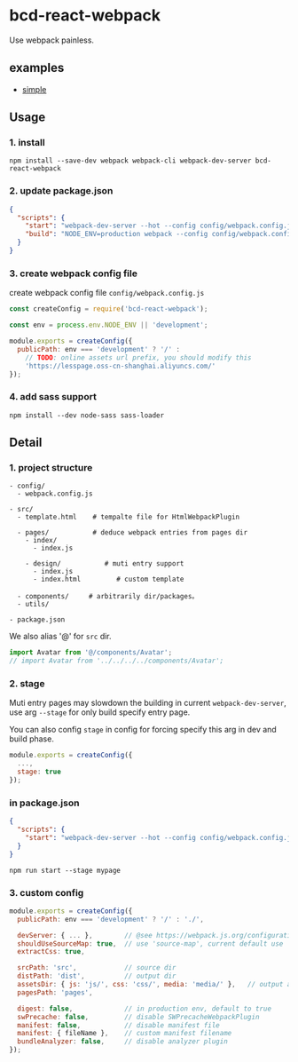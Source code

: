 # bcd-react-webpack

Use webpack painless.


## examples

- [simple](../../examples/webpack)


## Usage


### 1. install

```shell
npm install --save-dev webpack webpack-cli webpack-dev-server bcd-react-webpack
```


### 2. update package.json

```json
{
  "scripts": {
    "start": "webpack-dev-server --hot --config config/webpack.config.js",
    "build": "NODE_ENV=production webpack --config config/webpack.config.js"
  }
}
```

### 3. create webpack config file

create webpack config file `config/webpack.config.js`

```js
const createConfig = require('bcd-react-webpack');

const env = process.env.NODE_ENV || 'development';

module.exports = createConfig({
  publicPath: env === 'development' ? '/' :
    // TODO: online assets url prefix, you should modify this
    'https://lesspage.oss-cn-shanghai.aliyuncs.com/'
});
```

### 4. add sass support

```
npm install --dev node-sass sass-loader
```


## Detail

### 1. project structure

```
- config/
  - webpack.config.js

- src/
  - template.html    # tempalte file for HtmlWebpackPlugin

  - pages/           # deduce webpack entries from pages dir
    - index/
      - index.js

    - design/           # muti entry support
      - index.js
      - index.html         # custom template

  - components/     # arbitrarily dir/packages。
  - utils/

- package.json
```

We also alias '@' for `src` dir.

```js
import Avatar from '@/components/Avatar';
// import Avatar from '../../../../components/Avatar';
```


### 2. stage

Muti entry pages may slowdown the building in current `webpack-dev-server`,
use arg `--stage` for only build specify entry page.

You can also config `stage` in config for forcing specify this arg in dev and build phase.

```js
module.exports = createConfig({
  ...,
  stage: true
});
```

### in package.json

```json
{
  "scripts": {
    "start": "webpack-dev-server --hot --config config/webpack.config.js"
  }
}
```

```shell
npm run start --stage mypage
```


### 3. custom config


```js
module.exports = createConfig({
  publicPath: env === 'development' ? '/' : './',

  devServer: { ... },        // @see https://webpack.js.org/configuration/dev-server/
  shouldUseSourceMap: true,  // use 'source-map', current default use 'cheap-module-source-map'
  extractCss: true,

  srcPath: 'src',            // source dir
  distPath: 'dist',          // output dir
  assetsDir: { js: 'js/', css: 'css/', media: 'media/' },   // output assets dir
  pagesPath: 'pages',

  digest: false,             // in production env, default to true
  swPrecache: false,         // disable SWPrecacheWebpackPlugin
  manifest: false,           // disable manifest file
  manifest: { fileName },    // custom manifest filename
  bundleAnalyzer: false,     // disable analyzer plugin
});
```
